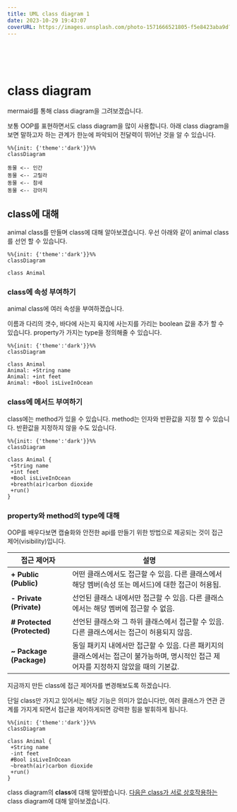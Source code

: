 ```yaml
---
title: UML class diagram 1
date: 2023-10-29 19:43:07
coverURL: https://images.unsplash.com/photo-1571666521805-f5e8423aba9d?auto=format&fit=crop&q=80&w=2940&ixlib=rb-4.0.3&ixid=M3wxMjA3fDB8MHxwaG90by1wYWdlfHx8fGVufDB8fHx8fA%3D%3D
---
```

<br />
<br />
<br />

# class diagram

mermaid를 통해 class diagram을 그려보겠습니다.

보통 OOP를 표현하면서도 class diagram을 많이 사용합니다.
아래 class diagram을 보면 말하고자 하는 관계가 한눈에 파악되어 전달력이 뛰어난 것을 알 수 있습니다.

```mermaid
%%{init: {'theme':'dark'}}%%
classDiagram

동물 <-- 인간
동물 <-- 고릴라
동물 <-- 참새
동물 <-- 강아지
```

## class에 대해 

animal class를 만들며 class에 대해 알아보겠습니다. 
우선 아래와 같이 animal class를 선언 할 수 있습니다.

```mermaid
%%{init: {'theme':'dark'}}%%
classDiagram

class Animal
```

### class에 속성 부여하기

animal class에 여러 속성을 부여하겠습니다.

이름과 다리의 갯수, 
바다에 사는지 육지에 사는지를 가리는 boolean 값을 추가 할 수 있습니다.
property가 가지는 type을 정의해줄 수 있습니다.
```mermaid
%%{init: {'theme':'dark'}}%%
classDiagram

class Animal
Animal: +String name
Animal: +int feet
Animal: +Bool isLiveInOcean
```


### class에 메서드 부여하기

class에는 method가 있을 수 있습니다.
method는 인자와 반환값을 지정 할 수 있습니다.
반환값을 지정하지 않을 수도 있습니다.

```mermaid
%%{init: {'theme':'dark'}}%%
classDiagram

class Animal {
 +String name
 +int feet
 +Bool isLiveInOcean
 +breath(air)carbon dioxide
 +run()
}
```

### property와 method의 type에 대해
OOP를 배우다보면 캡슐화와 안전한 api를 만들기 위한 방법으로 제공되는 것이
접근 제어(visibility)입니다.

| 접근 제어자 | 설명 |
|--------------|------|
| **+ Public (Public)** | 어떤 클래스에서도 접근할 수 있음. 다른 클래스에서 해당 멤버(속성 또는 메서드)에 대한 접근이 허용됨. |
| **- Private (Private)** | 선언된 클래스 내에서만 접근할 수 있음. 다른 클래스에서는 해당 멤버에 접근할 수 없음. |
| **# Protected (Protected)** | 선언된 클래스와 그 하위 클래스에서 접근할 수 있음. 다른 클래스에서는 접근이 허용되지 않음. |
| **~ Package (Package)** | 동일 패키지 내에서만 접근할 수 있음. 다른 패키지의 클래스에서는 접근이 불가능하며, 명시적인 접근 제어자를 지정하지 않았을 때의 기본값. |

지금까지 만든 class에 접근 제어자를 변경해보도록 하겠습니다.

단일 class만 가지고 있어서는 해당 기능은 의미가 없습니다만, 여러 클래스가 연관 관계를 가지게 되면서
접근을 제어하게되면 강력한 힘을 발휘하게 됩니다.

```mermaid
%%{init: {'theme':'dark'}}%%
classDiagram

class Animal {
 +String name
 -int feet
 #Bool isLiveInOcean
 ~breath(air)carbon dioxide
 +run()
}
```

class diagram의 **class**에 대해 알아봤습니다.
<a href="https://zerozoo-a.github.io/blog/Engineer-Information-Processing/UML-class-digram-2/">다음은 class가 서로 상호작용하는 </a>class diagram에 대해 알아보겠습니다.
